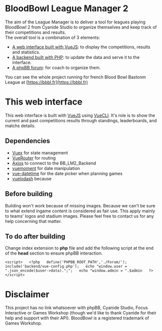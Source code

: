 # BloodBowl League Manager 2
The aim of the League Manager is to deliver a tool for leagues playing BloodBowl 2 from Cyanide Studio to organize themselves and keep track of their competitions and results.  
The overall tool is a combination of 3 elements:  
- [A web interface built with VueJS](https://github.com/XavierOlland/BloodBowl_LeagueManager2): to display the competitions, results and statistics.
- [A backend built with PHP](https://github.com/XavierOlland/BB_LM2_Backend): to update the data and serve it to the interface.
- [A phpBB forum](https://www.phpbb.com/): for coach to organize them.

You can see the whole project running for french Blood Bowl Bastonm League at [https://bbbl.fr](https://bbbl.fr)

# This web interface
This web interface is built with [VueJS](https://vuejs.org/) using [VueCLI](https://cli.vuejs.org/).
It's role is to show the current and past competitions results through standings, leaderboards, and matchs details.

## Dependencies
- [Vuex](https://vuex.vuejs.org/) for state management
- [VueRouter](https://router.vuejs.org/) for routing
- [Axios](https://github.com/axios/axios) to connect to the BB_LM2_Backend
- [vuemoment](https://github.com/brockpetrie/vue-moment) for date manipulation
- [vue-datetime](https://github.com/mariomka/vue-datetime) for the date picker when planning games
- [vuelodash](https://github.com/Ewocker/vue-lodash) because

## Before building

Building won't work because of missing images. Because we can't be sure to what extend ingame content is considered as fair use. This apply mainly to teams' logos and stadium images.
Please feel free to contact us for any help concerning that matter.

## To do after building

Change index extension to **php** file and add the following script at the end of the **head** section to ensure phpBB interaction.

`<script>  
    <?php  
      define('PHPBB_ROOT_PATH','./Forum/');  
      include('backend/vue-config.php');  
      echo "window.user = ".json_encode($user->data).";";  
      echo "window.admin = ".$admin  
    ?>  
  </script>`

# Disclaimer
This project has no link whatsoever with phpBB, Cyanide Studio, Focus Interactive or Games Workshop (though we'd like to thank Cyanide for their help and support with their API).
BloodBowl is a registered trademark of Games Workshop.
